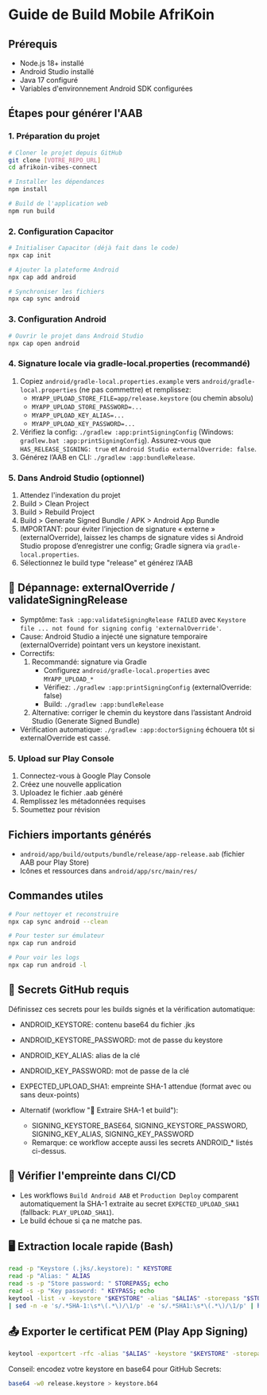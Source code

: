 
# Guide de Build Mobile AfriKoin

## Prérequis
- Node.js 18+ installé
- Android Studio installé
- Java 17 configuré
- Variables d'environnement Android SDK configurées

## Étapes pour générer l'AAB

### 1. Préparation du projet
```bash
# Cloner le projet depuis GitHub
git clone [VOTRE_REPO_URL]
cd afrikoin-vibes-connect

# Installer les dépendances
npm install

# Build de l'application web
npm run build
```

### 2. Configuration Capacitor
```bash
# Initialiser Capacitor (déjà fait dans le code)
npx cap init

# Ajouter la plateforme Android
npx cap add android

# Synchroniser les fichiers
npx cap sync android
```

### 3. Configuration Android
```bash
# Ouvrir le projet dans Android Studio
npx cap open android
```

### 4. Signature locale via gradle-local.properties (recommandé)
1) Copiez `android/gradle-local.properties.example` vers `android/gradle-local.properties` (ne pas commettre) et remplissez:
   - `MYAPP_UPLOAD_STORE_FILE=app/release.keystore` (ou chemin absolu)
   - `MYAPP_UPLOAD_STORE_PASSWORD=...`
   - `MYAPP_UPLOAD_KEY_ALIAS=...`
   - `MYAPP_UPLOAD_KEY_PASSWORD=...`
2) Vérifiez la config: `./gradlew :app:printSigningConfig` (Windows: `gradlew.bat :app:printSigningConfig`). Assurez-vous que `HAS_RELEASE_SIGNING: true` et `Android Studio externalOverride: false`.
3) Générez l’AAB en CLI: `./gradlew :app:bundleRelease`.

### 5. Dans Android Studio (optionnel)
1. Attendez l'indexation du projet
2. Build > Clean Project
3. Build > Rebuild Project
4. Build > Generate Signed Bundle / APK > Android App Bundle
5. IMPORTANT: pour éviter l’injection de signature « externe » (externalOverride), laissez les champs de signature vides si Android Studio propose d’enregistrer une config; Gradle signera via `gradle-local.properties`.
6. Sélectionnez le build type "release" et générez l’AAB

## 🔧 Dépannage: externalOverride / validateSigningRelease
- Symptôme: `Task :app:validateSigningRelease FAILED` avec `Keystore file ... not found for signing config 'externalOverride'`.
- Cause: Android Studio a injecté une signature temporaire (externalOverride) pointant vers un keystore inexistant.
- Correctifs:
  1) Recommandé: signature via Gradle
     - Configurez `android/gradle-local.properties` avec `MYAPP_UPLOAD_*`
     - Vérifiez: `./gradlew :app:printSigningConfig` (externalOverride: false)
     - Build: `./gradlew :app:bundleRelease`
  2) Alternative: corriger le chemin du keystore dans l’assistant Android Studio (Generate Signed Bundle)
- Vérification automatique: `./gradlew :app:doctorSigning` échouera tôt si externalOverride est cassé.

### 5. Upload sur Play Console
1. Connectez-vous à Google Play Console
2. Créez une nouvelle application
3. Uploadez le fichier .aab généré
4. Remplissez les métadonnées requises
5. Soumettez pour révision

## Fichiers importants générés
- `android/app/build/outputs/bundle/release/app-release.aab` (fichier AAB pour Play Store)
- Icônes et ressources dans `android/app/src/main/res/`

## Commandes utiles
```bash
# Pour nettoyer et reconstruire
npx cap sync android --clean

# Pour tester sur émulateur
npx cap run android

# Pour voir les logs
npx cap run android -l
```

## 🔐 Secrets GitHub requis

Définissez ces secrets pour les builds signés et la vérification automatique:

- ANDROID_KEYSTORE: contenu base64 du fichier .jks
- ANDROID_KEYSTORE_PASSWORD: mot de passe du keystore
- ANDROID_KEY_ALIAS: alias de la clé
- ANDROID_KEY_PASSWORD: mot de passe de la clé
- EXPECTED_UPLOAD_SHA1: empreinte SHA-1 attendue (format avec ou sans deux-points)

- Alternatif (workflow "🔐 Extraire SHA-1 et build"):
  - SIGNING_KEYSTORE_BASE64, SIGNING_KEYSTORE_PASSWORD, SIGNING_KEY_ALIAS, SIGNING_KEY_PASSWORD
  - Remarque: ce workflow accepte aussi les secrets ANDROID_* listés ci-dessus.

## 🧪 Vérifier l'empreinte dans CI/CD

- Les workflows `Build Android AAB` et `Production Deploy` comparent automatiquement la SHA-1 extraite au secret `EXPECTED_UPLOAD_SHA1` (fallback: `PLAY_UPLOAD_SHA1`).
- Le build échoue si ça ne matche pas.

## 🖥️ Extraction locale rapide (Bash)

```bash
read -p "Keystore (.jks/.keystore): " KEYSTORE
read -p "Alias: " ALIAS
read -s -p "Store password: " STOREPASS; echo
read -s -p "Key password: " KEYPASS; echo
keytool -list -v -keystore "$KEYSTORE" -alias "$ALIAS" -storepass "$STOREPASS" -keypass "$KEYPASS" \
| sed -n -e 's/.*SHA-1:\s*\(.*\)/\1/p' -e 's/.*SHA1:\s*\(.*\)/\1/p' | head -n1
```

## 📤 Exporter le certificat PEM (Play App Signing)

```bash
keytool -exportcert -rfc -alias "$ALIAS" -keystore "$KEYSTORE" -storepass "$STOREPASS" -keypass "$KEYPASS" > upload_cert.pem
```

Conseil: encodez votre keystore en base64 pour GitHub Secrets:
```bash
base64 -w0 release.keystore > keystore.b64
```
